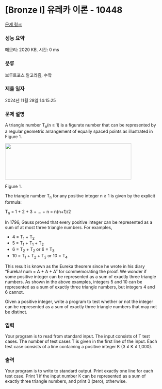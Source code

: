 # [Bronze I] 유레카 이론 - 10448 

[문제 링크](https://www.acmicpc.net/problem/10448) 

### 성능 요약

메모리: 2020 KB, 시간: 0 ms

### 분류

브루트포스 알고리즘, 수학

### 제출 일자

2024년 11월 28일 14:15:25

### 문제 설명

<p>A triangle number T<sub>n</sub>(n ≥ 1) is a figurate number that can be represented by a regular geometric arrangement of equally spaced points as illustrated in Figure 1.</p>

<p><img alt="" src="https://www.acmicpc.net/upload/images2/eureka.png" style="height:119px; width:416px"></p>

<p>Figure 1.</p>

<p>The triangle number T<sub>n</sub> for any positive integer n ≥ 1 is given by the explicit formula:</p>

<p>T<sub>n</sub> = 1 + 2 + 3 + ... + n = n(n+1)/2</p>

<p>In 1796, Gauss proved that every positive integer can be represented as a sum of at most three triangle numbers. For examples,</p>

<ul>
	<li>4 = T<sub>1</sub> + T<sub>2</sub></li>
	<li>5 = T<sub>1</sub> + T<sub>1</sub> + T<sub>2</sub></li>
	<li>6 = T<sub>2</sub> + T<sub>2</sub> or 6 = T<sub>3</sub></li>
	<li>10 = T<sub>1</sub> + T<sub>2</sub> + T<sub>3</sub> or 10 = T<sub>4</sub></li>
</ul>

<p>This result is known as the Eureka theorem since he wrote in his diary “Eureka! num = Δ + Δ + Δ” for commemorating the proof. We wonder if some positive integer can be represented as a sum of exactly three triangle numbers. As shown in the above examples, integers 5 and 10 can be represented as a sum of exactly three triangle numbers, but integers 4 and 6 cannot.</p>

<p>Given a positive integer, write a program to test whether or not the integer can be represented as a sum of exactly three triangle numbers that may not be distinct.</p>

### 입력 

 <p>Your program is to read from standard input. The input consists of T test cases. The number of test cases T is given in the first line of the input. Each test case consists of a line containing a positive integer K (3 ≤ K ≤ 1,000).</p>

### 출력 

 <p>Your program is to write to standard output. Print exactly one line for each test case. Print 1 if the input number K can be represented as a sum of exactly three triangle numbers, and print 0 (zero), otherwise.</p>

